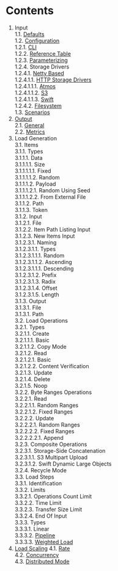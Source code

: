 # Contents

1. Input<br/>
1.1. [Defaults](defaults/README.md)<br/>
1.2. [Configuration](../input/configuration/README.md)<br/>
1.2.1. [CLI](../input/configuration/README.md#11-cli)<br/>
1.2.2. [Reference Table](../input/configuration/README.md#12-reference-table)<br/>
1.2.3. [Parameterizing](../input/configuration/README.md#2-parameterization)<br/>
1.2.4. Storage Drivers<br/>
1.2.4.1. [Netty Based](../../storage/driver/coop/netty/README.md)<br/>
1.2.4.1.1. [HTTP Storage Drivers](../../storage/driver/coop/netty/http/README.md)<br/>
1.2.4.1.1.1. [Atmos](../../storage/driver/coop/netty/http/atmos/README.md)<br/>
1.2.4.1.1.2. [S3](../../storage/driver/coop/netty/http/s3/README.md)<br/>
1.2.4.1.1.3. [Swift](../../storage/driver/coop/netty/http/swift/README.md)<br/>
1.2.4.2. [Filesystem](../../storage/driver/coop/nio/fs/README.md)<br/>
1.3. [Scenarios](../input/scenarios/README.md)<br/>
2. [Output](../output/README.md)<br/>
2.1. [General](../output#1-general)<br/>
2.2. [Metrics](../output#2-metrics)<br/>
3. Load Generation<br/>
3.1. Items<br/>
3.1.1. Types<br/>
3.1.1.1. Data<br/>
3.1.1.1.1. Size<br/>
3.1.1.1.1.1. Fixed<br/>
3.1.1.1.1.2. Random<br/>
3.1.1.1.2. Payload<br/>
3.1.1.1.2.1. Random Using Seed<br/>
3.1.1.1.2.2. From External File<br/>
3.1.1.2. Path<br/>
3.1.1.3. Token<br/>
3.1.2. Input<br/>
3.1.2.1. File<br/>
3.1.2.2. Item Path Listing Input<br/>
3.1.2.3. New Items Input<br/>
3.1.2.3.1. Naming<br/>
3.1.2.3.1.1. Types<br/>
3.1.2.3.1.1.1. Random<br/>
3.1.2.3.1.1.2. Ascending<br/>
3.1.2.3.1.1.1. Descending<br/>
3.1.2.3.1.2. Prefix<br/>
3.1.2.3.1.3. Radix<br/>
3.1.2.3.1.4. Offset<br/>
3.1.2.3.1.5. Length<br/>
3.1.3. Output<br/>
3.1.3.1. File<br/>
3.1.3.1. Path<br/>
3.2. Load Operations<br/>
3.2.1. Types<br/>
3.2.1.1. Create<br/>
3.2.1.1.1. Basic<br/>
3.2.1.1.2. Copy Mode<br/>
3.2.1.2. Read<br/>
3.2.1.2.1. Basic<br/>
3.2.1.2.2. Content Verification<br/>
3.2.1.3. Update<br/>
3.2.1.4. Delete<br/>
3.2.1.5. Noop<br/>
3.2.2. Byte Ranges Operations<br/>
3.2.2.1. Read<br/>
3.2.2.1.1. Random Ranges<br/>
3.2.2.1.2. Fixed Ranges<br/>
3.2.2.2. Update<br/>
3.2.2.2.1. Random Ranges<br/>
3.2.2.2.2. Fixed Ranges<br/>
3.2.2.2.2.1. Append<br/>
3.2.3. Composite Operations<br/>
3.2.3.1. Storage-Side Concatenation<br/>
3.2.3.1.1. S3 Multipart Upload<br/>
3.2.3.1.2. Swift Dynamic Large Objects<br/>
3.2.4. Recycle Mode<br/>
3.3. Load Steps<br/>
3.3.1. Identification<br/>
3.3.2. Limits<br/>
3.3.2.1. Operations Count Limit<br/>
3.3.2.2. Time Limit<br/>
3.3.2.3. Transfer Size Limit<br/>
3.3.2.4. End Of Input<br/>
3.3.3. Types<br/>
3.3.3.1. Linear<br/>
3.3.3.2. [Pipeline](../../load/step/pipeline/README.md)<br/>
3.3.3.3. [Weighted Load](../../load/step/weighted/README.md)<br/>
4. [Load Scaling](scaling)
4.1. [Rate](scaling/README.md#1-rate)<br/>
4.2. [Concurrency](scaling/README.md#2-concurrency)<br/>
4.3. [Distributed Mode](scaling/README.md#3-distributed-mode)<br/>
